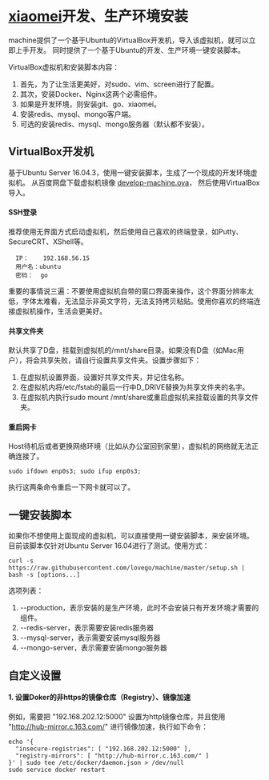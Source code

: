 # <a href="http://github.com/lovego/xiaomei">xiaomei</a>开发、生产环境安装
machine提供了一个基于Ubuntu的VirtualBox开发机，导入该虚拟机，就可以立即上手开发。
同时提供了一个基于Ubuntu的开发、生产环境一键安装脚本。

VirtualBox虚拟机和安装脚本内容：
1. 首先，为了让生活更美好，对sudo、vim、screen进行了配置。
2. 其次，安装Docker、Nginx这两个必需组件。
3. 如果是开发环境，则安装git、go、xiaomei。
4. 安装redis、mysql、mongo客户端。
5. 可选的安装redis、mysql、mongo服务器（默认都不安装）。

## VirtualBox开发机
基于Ubuntu Server 16.04.3，使用一键安装脚本，生成了一个现成的开发环境虚拟机。
从百度网盘下载虚拟机镜像 <a target="_blank" href="https://pan.baidu.com/s/1bUXuEi">develop-machine.ova</a>， 然后使用VirtualBox导入。

#### SSH登录
推荐使用无界面方式启动虚拟机，然后使用自己喜欢的终端登录，如Putty、SecureCRT、XShell等。
```
  IP：    192.168.56.15
  用户名：ubuntu
  密码：  go
```
重要的事情说三遍：不要使用虚拟机自带的窗口界面来操作，这个界面分辨率太低，字体太难看，无法显示非英文字符，无法支持拷贝粘贴。使用你喜欢的终端连接虚拟机操作，生活会更美好。

#### 共享文件夹

默认共享了D盘，挂载到虚拟机的/mnt/share目录。如果没有D盘（如Mac用户），将会共享失败，请自行设置共享文件夹。设置步骤如下：
1. 在虚拟机设置界面，设置好共享文件夹，并记住名称。
2. 在虚拟机内将/etc/fstab的最后一行中D_DRIVE替换为共享文件夹的名字。
3. 在虚拟机内执行sudo mount /mnt/share或重启虚拟机来挂载设置的共享文件夹。

#### 重启网卡
Host待机后或者更换网络环境（比如从办公室回到家里），虚拟机的网络就无法正确连接了。
```
sudo ifdown enp0s3; sudo ifup enp0s3;
```
执行这两条命令重启一下网卡就可以了。


## 一键安装脚本
如果你不想使用上面现成的虚拟机，可以直接使用一键安装脚本，来安装环境。 目前该脚本仅针对Ubuntu Server 16.04进行了测试。使用方式：

```
curl -s https://raw.githubusercontent.com/lovego/machine/master/setup.sh | bash -s [options...]
```
选项列表：
1. --production，表示安装的是生产环境，此时不会安装只有开发环境才需要的组件。
2. --redis-server，表示需要安装redis服务器
3. --mysql-server，表示需要安装mysql服务器
4. --mongo-server，表示需要安装mongo服务器


## 自定义设置

#### 1. 设置Doker的非https的镜像仓库（Registry）、镜像加速
例如，需要把 "192.168.202.12:5000" 设置为http镜像仓库，并且使用 "http://hub-mirror.c.163.com/" 进行镜像加速，执行如下命令：
```
echo '{
  "insecure-registries": [ "192.168.202.12:5000" ],
  "registry-mirrors": [ "http://hub-mirror.c.163.com/" ]
}' | sudo tee /etc/docker/daemon.json > /dev/null
sudo service docker restart
```

